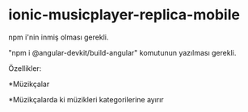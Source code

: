 # ionic-musicplayer-replica-mobile

 npm i'nin inmiş olması gerekli.
 
"npm i @angular-devkit/build-angular" komutunun yazılması gerekli.

Özellikler:

*Müzikçalar

*Müzikçalarda ki müzikleri kategorilerine ayırır
